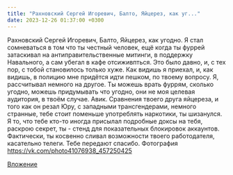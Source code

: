 ```yaml
---
title: "Рахновский Сергей Игоревич, Балто, Яйцерез, как уг..."
date: 2023-12-26 01:37:00 +0300
---
```


Рахновский Сергей Игоревич, Балто, Яйцерез, как угодно. Я стал сомневаться в том что ты честный человек, ещё когда ты фуррей затаскивал на антиправительственные митинги, в поддержку Навального, а сам убегал в кафе отсиживпться. Это было давно, и, с тех пор, с тобой становилось только хуже.
Как видишь я приехал, и, как видишь, в полицию мне придётся идти пешком, по твоему вопросу. Я, рассчитывал немного на другое.
Ты можешь врать фуррям, сколько угодно, можешь придумывать что угодно, они не моя целевая аудитория, в твоём случае.
Авик. Сравнения твоего друга яйцереза, и того как он резал Юру, с западными трансгендерами, немного странные, тебе стоит поменьше употреблять наркотики, ты шизанулся.
Я то, что тебе кто-то иногда присылал подробные доксы на тебя, раскрою секрет, ты - стенд для показательных блокировок аккаунтов. Фактически, ты косвенно сливал возможности твоего работодателя, касательно телеги. Тебе передают спасибо.
Фотография
https://vk.com/photo41076938_457250425

[Вложение](https://vk.com/photo41076938_457250425)
